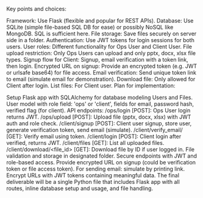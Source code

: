Key points and choices:

Framework: Use Flask (flexible and popular for REST APIs).
Database: Use SQLite (simple file-based SQL DB for ease) or possibly NoSQL like MongoDB. SQL is sufficient here.
File storage: Save files securely on server side in a folder.
Authentication: Use JWT tokens for login sessions for both users.
User roles: Different functionality for Ops User and Client User.
File upload restriction: Only Ops Users can upload and only pptx, docx, xlsx file types.
Signup flow for Client: Signup, email verification with a token link, then login.
Encrypted URL on signup: Provide an encrypted token (e.g. JWT or urlsafe base64) for file access.
Email verification: Send unique token link to email (simulate email for demonstration).
Download file: Only allowed for Client after login.
List files: For Client user.
Plan for implementation:

Setup Flask app with SQLAlchemy for database modeling Users and Files.
User model with role field: 'ops' or 'client', fields for email, password hash, verified flag (for client).
API endpoints:
/ops/login [POST]: Ops User login returns JWT.
/ops/upload [POST]: Upload file (pptx, docx, xlsx) with JWT auth and role check.
/client/signup [POST]: Client user signup, store user, generate verification token, send email (simulate).
/client/verify_email/<token> [GET]: Verify email using token.
/client/login [POST]: Client login after verified, returns JWT.
/client/files [GET]: List all uploaded files.
/client/download/<file_id> [GET]: Download file by ID if user logged in.
File validation and storage in designated folder.
Secure endpoints with JWT and role-based access.
Provide encrypted URL on signup (could be verification token or file access token).
For sending email: simulate by printing link.
Encrypt URLs with JWT tokens containing meaningful data.
The final deliverable will be a single Python file that includes Flask app with all routes, inline database setup and usage, and file handling.
